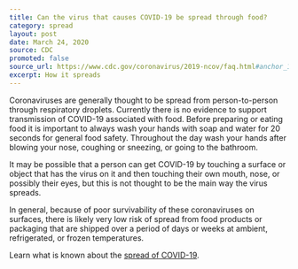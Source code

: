 ```yaml
---
title: Can the virus that causes COVID-19 be spread through food?
category: spread
layout: post
date: March 24, 2020
source: CDC
promoted: false
source_url: https://www.cdc.gov/coronavirus/2019-ncov/faq.html#anchor_1584386553767
excerpt: How it spreads
---
```


Coronaviruses are generally thought to be spread from person-to-person through respiratory droplets. Currently there is no evidence to support transmission of COVID-19 associated with food. Before preparing or eating food it is important to always wash your hands with soap and water for 20 seconds for general food safety. Throughout the day wash your hands after blowing your nose, coughing or sneezing, or going to the bathroom.

It may be possible that a person can get COVID-19 by touching a surface or object that has the virus on it and then touching their own mouth, nose, or possibly their eyes, but this is not thought to be the main way the virus spreads.

In general, because of poor survivability of these coronaviruses on surfaces, there is likely very low risk of spread from food products or packaging that are shipped over a period of days or weeks at ambient, refrigerated, or frozen temperatures.

Learn what is known about the [spread of COVID-19](https://www.cdc.gov/coronavirus/2019-ncov/prepare/transmission.html).
